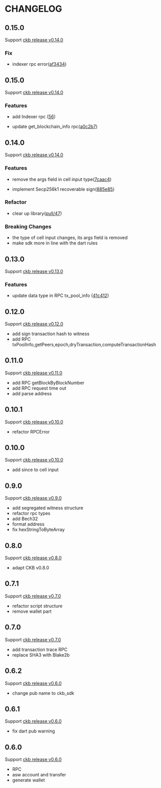 # CHANGELOG

## 0.15.0

Support [ ckb release v0.14.0](https://github.com/nervosnetwork/ckb/releases/tag/v0.15.0)

### Fix

- indexer rpc error([af3434](https://github.com/BaojunCZ/ckb-sdk-dart/commit/af3434dc796510d4f254fad033c82ca3920dc7de))

## 0.15.0

Support [ ckb release v0.14.0](https://github.com/nervosnetwork/ckb/releases/tag/v0.15.0)

### Features

- add Indexer rpc ([56](https://github.com/BaojunCZ/ckb-sdk-dart/pull/56))

- update get_blockchain_info rpc([a0c2b7](https://github.com/BaojunCZ/ckb-sdk-dart/pull/45/commits/a0c2b71776e6412ae41afeb873df9b82562752f1))

## 0.14.0

Support [ ckb release v0.14.0](https://github.com/nervosnetwork/ckb/releases/tag/v0.14.0)

### Features

- remove the args field in cell input type([7caac4](https://github.com/BaojunCZ/ckb-sdk-dart/pull/45/commits/7caac4a118cd5c3290e01f062ea224a0bed275ad))

- implement Secp256k1 recoverable sign([885e85](https://github.com/BaojunCZ/ckb-sdk-dart/commit/885e857cc9c493bfb2641777ef1527b96f083d07))

### Refactor

- clear up library([pull/47](https://github.com/BaojunCZ/ckb-sdk-dart/pull/47))

### Breaking Changes

- the type of cell input changes, its args field is removed
- make sdk more in line with the dart rules

## 0.13.0

Support [ ckb release v0.13.0](https://github.com/nervosnetwork/ckb/releases/tag/v0.13.0)

### Features

- update data type in RPC tx_pool_info ([41c412](https://github.com/BaojunCZ/ckb-sdk-dart/commit/41c4120ebc247d744d01113cb2785394445c5b1e))

## 0.12.0

Support [ ckb release v0.12.0](https://github.com/nervosnetwork/ckb/releases/tag/v0.12.0)

- add sign transaction hash to witness
- add RPC txPoolInfo,getPeers,epoch,dryTransaction,computeTransactionHash

## 0.11.0

Support [ ckb release v0.11.0](https://github.com/nervosnetwork/ckb/releases/tag/v0.11.0)

- add RPC getBlockByBlockNumber
- add RPC request time out
- add parse address

## 0.10.1

Support [ ckb release v0.10.0](https://github.com/nervosnetwork/ckb/releases/tag/v0.10.0)

- refactor RPCError

## 0.10.0

Support [ ckb release v0.10.0](https://github.com/nervosnetwork/ckb/releases/tag/v0.10.0)

- add since to cell input

## 0.9.0

Support [ ckb release v0.9.0](https://github.com/nervosnetwork/ckb/releases/tag/v0.9.0)

- add segregated witness structure
- refactor rpc types
- add Bech32
- format address
- fix hexStringToByteArray

## 0.8.0

Support [ ckb release v0.8.0](https://github.com/nervosnetwork/ckb/releases/tag/v0.8.0)

- adapt CKB v0.8.0

## 0.7.1

Support [ ckb release v0.7.0](https://github.com/nervosnetwork/ckb/releases/tag/v0.7.0)

- refactor script structure
- remove wallet part

## 0.7.0

Support [ ckb release v0.7.0](https://github.com/nervosnetwork/ckb/releases/tag/v0.7.0)

- add transaction trace RPC
- replace SHA3 with Blake2b

## 0.6.2

Support [ ckb release v0.6.0](https://github.com/nervosnetwork/ckb/releases/tag/v0.6.0)

- change pub name to ckb_sdk

## 0.6.1

Support [ ckb release v0.6.0](https://github.com/nervosnetwork/ckb/releases/tag/v0.6.0)

- fix dart pub warning

## 0.6.0

Support [ ckb release v0.6.0](https://github.com/nervosnetwork/ckb/releases/tag/v0.6.0)

- RPC
- asw account and transfer
- generate wallet
